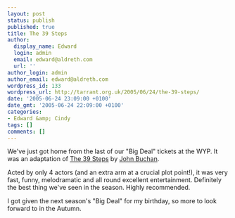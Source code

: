 ```yaml
---
layout: post
status: publish
published: true
title: The 39 Steps
author:
  display_name: Edward
  login: admin
  email: edward@aldreth.com
  url: ''
author_login: admin
author_email: edward@aldreth.com
wordpress_id: 133
wordpress_url: http://tarrant.org.uk/2005/06/24/the-39-steps/
date: '2005-06-24 23:09:00 +0100'
date_gmt: '2005-06-24 22:09:00 +0100'
categories:
- Edward &amp; Cindy
tags: []
comments: []
---
```

<p>We've just got home from the last of our "Big Deal" tickets at the WYP.    It was an adaptation of <a href="http://www.gutenberg.org/etext/558">The 39 Steps</a> by <a href="http://www.johnbuchansociety.co.uk/">John Buchan</a>.</p>
<p>Acted by only 4 actors (and an extra arm at a crucial plot point!), it was very fast, funny, melodramatic and all round excellent entertainment.  Definitely the best thing we've seen in the season.  Highly recommended.</p>
<p>I got given the next season's "Big Deal" for my birthday, so more to look forward to in the Autumn.</p>
